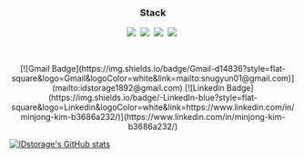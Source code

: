 <!-- ![waving](https://capsule-render.vercel.app/api?type=waving&height=200&text=Hi%20there%21&fontAlign=80&fontAlignY=40&color=gradient) -->

<h3 align="center">Stack</h3>

<p align="center">
  <img src ="https://img.shields.io/badge/C%23-239120.svg?&style=flat-square&logo=CSharp&logoColor=white"/></a>&nbsp
  <img src="https://img.shields.io/badge/C++-00599C?style=flat-square&logo=C%2B%2B&logoColor=white"/></a>&nbsp 
  <img src="https://img.shields.io/badge/C-A8B9CC?style=flat-square&logo=C&logoColor=white"/></a>&nbsp 
  <img src="https://img.shields.io/badge/Python-3766AB?style=flat-square&logo=Python&logoColor=white"/></a>&nbsp 
</p>

<br>

<p align="center">
  [![Gmail Badge](https://img.shields.io/badge/Gmail-d14836?style=flat-square&logo=Gmail&logoColor=white&link=mailto:snugyun01@gmail.com)](mailto:idstorage1892@gmail.com)
  [![Linkedin Badge](https://img.shields.io/badge/-LinkedIn-blue?style=flat-square&logo=Linkedin&logoColor=white&link=https://www.linkedin.com/in/minjong-kim-b3686a232/)](https://www.linkedin.com/in/minjong-kim-b3686a232/)
</p>

<!-- [![IDstorage's GitHub stats](https://github-readme-stats.vercel.app/api?username=IDstorage&theme=radical)](https://github.com/anuraghazra/github-readme-stats) -->
[![IDstorage's GitHub stats](https://github-readme-stats.vercel.app/api?username=IDstorage&theme=vue)](https://github.com/anuraghazra/github-readme-stats)






<!--
**IDstorage/IDstorage** is a ✨ _special_ ✨ repository because its `README.md` (this file) appears on your GitHub profile.

Here are some ideas to get you started:

- 🔭 I’m currently working on ...
- 🌱 I’m currently learning ...
- 👯 I’m looking to collaborate on ...
- 🤔 I’m looking for help with ...
- 💬 Ask me about ...
- 📫 How to reach me: ...
- 😄 Pronouns: ...
- ⚡ Fun fact: ...
-->
